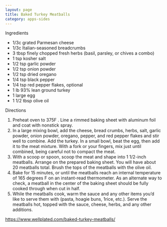 ```yaml
---
layout: page
title: Baked Turkey Meatballs
category: apps-sides
---
```


Ingredients
  * 1/3c grated Parmesan cheese
  * 1/3c Italian-seasoned breadcrumbs
  * 3 tbsp finely chopped fresh herbs (basil, parsley, or chives a combo)
  * 1 tsp kosher salt
  * 1/2 tsp garlic powder
  * 1/2 tsp onion powder
  * 1/2 tsp dried oregano
  * 1/4 tsp black pepper
  * 1/4 tsp red pepper flakes, optional
  * 1 lb 93% lean ground turkey
  * 1 large egg
  * 1 1/2 tbsp olive oil

Directions
  1. Preheat oven to 375F . Line a rimmed baking sheet with aluminum foil and coat with nonstick spray.
  2. In a large mixing bowl, add the cheese, bread crumbs, herbs, salt, garlic powder, onion powder, oregano, pepper, and red pepper flakes and stir well to combine. Add the turkey. In a small bowl, beat the egg, then add it to the meat mixture. With a fork or your fingers, mix just until combined, being careful not to compact the meat.
  3. With a scoop or spoon, scoop the meat and shape into 1 1/2-inch meatballs. Arrange on the prepared baking sheet. You will have about 20 meatballs total. Brush the tops of the meatballs with the olive oil.
  4. Bake for 15 minutes, or until the meatballs reach an internal temperature of 165 degrees F on an instant-read thermometer. As an alternate way to check, a meatball in the center of the baking sheet should be fully cooked through when cut in half.
  5. While the meatballs cook, warm the sauce and any other items you’d like to serve them with (pasta, hoagie buns, 1rice, etc.). Serve the meatballs hot, topped with the sauce, cheese, herbs, and any other additions.

<https://www.wellplated.com/baked-turkey-meatballs/>